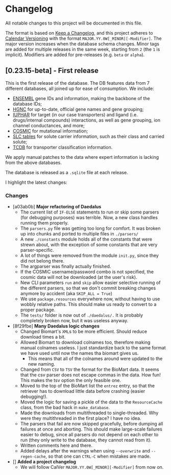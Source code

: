 # Changelog
All notable changes to this project will be documented in this file.

The format is based on [Keep a Changelog](https://keepachangelog.com/en/1.0.0/),
and this project adheres to [Calendar Versioning](https://calver.org/) with the format `MAJOR.YY.0W[_MINOR][-Modifier]`. The major version increases when the database schema changes. Minor tags are added for multiple releases in the same week, starting from `2` (the `1` is implicit). Modifiers are added for pre-releases (e.g. `beta` or `alpha`).

## [0.23.15-beta] - First release

This is the first release of the database. The DB features data from 7 different databases, all joined up for ease of consumption. We include:
- [ENSEMBL](https://www.ensembl.org/index.html) gene IDs and information, making the backbone of the database IDs;
- [HGNC](https://www.genenames.org/) for up-to-date, official gene names and gene grouping;
- [IUPHAR](https://www.guidetopharmacology.org/) for target (in our case transporters) and ligand (i.e. drugs/internal compounds) interactions, as well as gene grouping, ion channel conductances, and more;
- [COSMIC](https://cancer.sanger.ac.uk/cosmic) for mutational information;
- [SLC tables](http://slc.bioparadigms.org/) for solute carrier information, such as their class and carried solute;
- [TCDB](https://www.tcdb.org/) for transporter classification information.

We apply manual patches to the data where expert information is lacking from the above databases.

The database is released as a `.sqlite` file at each release.

I highlight the latest changes:

### Changes
- [a03ab0b] **Major refactoring of Daedalus**
    - The current list of `IF-ELSE` statements to run or skip some parsers
    (for debugging purposes) was terrible. Now, a new class handles
    running them properly.
    - The `parsers.py` file was getting too long for comfort. It was broken up
    into chunks and ported to multiple files in `./parsers/`
    - A new `./constants` module holds all of the constants that were strewn
    about, with the exception of some constants that are very
    parser-specific.
    - A lot of things were removed from the module `init.py`, since they
    did not belong there.
    - The argparser was finally actually finished.
    - If the COSMIC username/password combo is not specified, the cosmic
    data will not be downloaded (at the user's risk).
    - New CLI parameters `run` and `skip` allow easier selective running of
    the different parsers, so that we don't commit breaking changes
    anymore by accident (aka `SKIP_ALL = True`)
    - We use `package.resources` everywhere now, without having to use
    wobbly relative paths. This should make us ready to convert to a
    proper package.
    - The `tests/` folder is now out of `./daedalus/.` It is probably
    completely broken now, but it was useless anyway.
- [8f29fbe] **Many Daedalus logic changes**
    - Changed Biomart's `XML`s to be more efficient. Should reduce download times a bit.
    - Allowed Biomart to download colnames too, therefore making manual colnames useless. I just standardize back to the same format we have used until now the names tha biomart gives us.
        - This means that all of the colnames around were updated to the new naming.
    - Changed from `CSV` to `TSV` the format for the BioMart data. It seems that the csv parser does not escape commas in the data. How fun! This makes the tsv option the only feasible one.
    - Moved to the top of the BioMart list the `entrez` entry, so that the retriever has to download little data before crashing (easier debugging!).
    - Moved the logic for saving a pickle of the data to the `ResourceCache` class, from the bad hack in `make_database`.
    - Made the downloads from multithreaded to single-threaded. Why were they multithreaded in the first place? I have no idea.
    - The parsers that fail are now skipped gracefully, before dumping all failures at once and aborting. This should make large-scale failures easier to debug, since all parsers do not depend on each other to run (they only write to the database, they cannot read from it).
    - Written comments here and there.
    - Added delays after the warnings when using `--overwrite` and `--regen-cache`, so that one can `CTRL-C` when mistakes are made.
- [] **Added a project changelog**
    - We will follow CalVer `MAJOR.YY.0W[_MINOR][-Modifier]` from now on.
